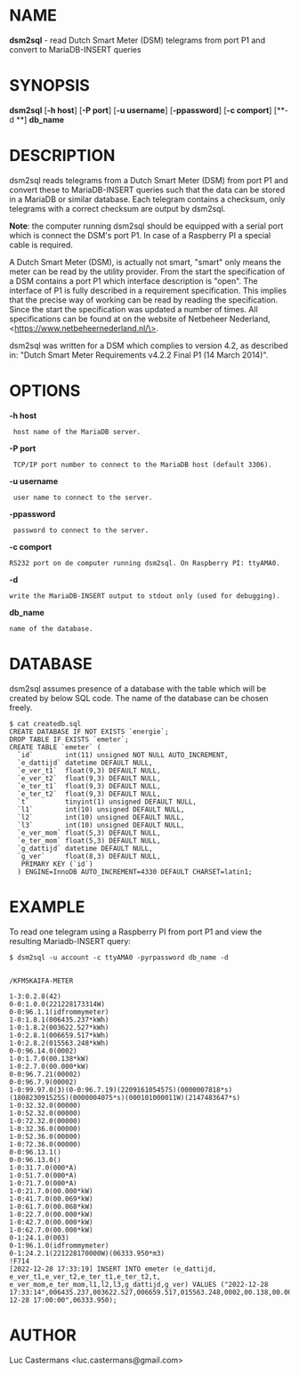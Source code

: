 NAME
====

**dsm2sql** - read Dutch Smart Meter (DSM) telegrams from port P1 and
convert to MariaDB-INSERT queries

SYNOPSIS
========

**dsm2sql** \[**-h host**\] \[**-P port**\] \[**-u username**\] \[**-ppassword**\] \[**-c comport**\] \[**-d **\] **db\_name**

DESCRIPTION
===========

dsm2sql reads telegrams from a Dutch Smart Meter (DSM) from port P1 and
convert these to MariaDB-INSERT queries such that the data can be stored
in a MariaDB or similar database. Each telegram contains a checksum,
only telegrams with a correct checksum are output by dsm2sql.

**Note**: the computer running dsm2sql should be equipped with a
serial port which is connect the DSM\'s port P1. In case of a Raspberry
PI a special cable is required.

A Dutch Smart Meter (DSM), is actually not smart, \"smart\" only means
the meter can be read by the utility provider. From the start the
specification of a DSM contains a port P1 which interface description is
\"open\". The interface of P1 is fully described in a requirement
specification. This implies that the precise way of working can be read
by reading the specification. Since the start the specification was
updated a number of times. All specifications can be found at on the
website of Netbeheer Nederland, \<https://www.netbeheernederland.nl/\>.

dsm2sql was written for a DSM which complies to version 4.2, as
described in: \"Dutch Smart Meter Requirements v4.2.2 Final P1 (14 March
2014)\".

OPTIONS
=======

**-h host**
     
     host name of the MariaDB server.

**-P port**

     TCP/IP port number to connect to the MariaDB host (default 3306).

**-u username**

     user name to connect to the server.

**-ppassword**

     password to connect to the server.

**-c comport**

    RS232 port on de computer running dsm2sql. On Raspberry PI: ttyAMA0.

**-d**

    write the MariaDB-INSERT output to stdout only (used for debugging).

**db\_name**

    name of the database.

DATABASE
========

dsm2sql assumes presence of a database with the table which will be
created by below SQL code. The name of the database can be chosen
freely.

```
$ cat createdb.sql
CREATE DATABASE IF NOT EXISTS `energie`;
DROP TABLE IF EXISTS `emeter`;
CREATE TABLE `emeter` (
  `id`        int(11) unsigned NOT NULL AUTO_INCREMENT,
  `e_dattijd` datetime DEFAULT NULL,
  `e_ver_t1`  float(9,3) DEFAULT NULL,
  `e_ver_t2`  float(9,3) DEFAULT NULL,
  `e_ter_t1`  float(9,3) DEFAULT NULL,
  `e_ter_t2`  float(9,3) DEFAULT NULL,
  `t`         tinyint(1) unsigned DEFAULT NULL,
  `l1`        int(10) unsigned DEFAULT NULL,
  `l2`        int(10) unsigned DEFAULT NULL,
  `l3`        int(10) unsigned DEFAULT NULL,
  `e_ver_mom` float(5,3) DEFAULT NULL,
  `e_ter_mom` float(5,3) DEFAULT NULL,
  `g_dattijd` datetime DEFAULT NULL,
  `g_ver`     float(8,3) DEFAULT NULL,
   PRIMARY KEY (`id`)
  ) ENGINE=InnoDB AUTO_INCREMENT=4330 DEFAULT CHARSET=latin1;

```

EXAMPLE
=======

To read one telegram using a Raspberry PI from port P1 and view the
resulting Mariadb-INSERT query:

```
$ dsm2sql -u account -c ttyAMA0 -pyrpassword db_name -d


/KFM5KAIFA-METER

1-3:0.2.8(42)
0-0:1.0.0(221228173314W)
0-0:96.1.1(idfrommymeter)
1-0:1.8.1(006435.237*kWh)
1-0:1.8.2(003622.527*kWh)
1-0:2.8.1(006659.517*kWh)
1-0:2.8.2(015563.248*kWh)
0-0:96.14.0(0002)
1-0:1.7.0(00.138*kW)
1-0:2.7.0(00.000*kW)
0-0:96.7.21(00002)
0-0:96.7.9(00002)
1-0:99.97.0(3)(0-0:96.7.19)(220916105457S)(0000007818*s)(180823091525S)(0000004075*s)(000101000011W)(2147483647*s)
1-0:32.32.0(00000)
1-0:52.32.0(00000)
1-0:72.32.0(00000)
1-0:32.36.0(00000)
1-0:52.36.0(00000)
1-0:72.36.0(00000)
0-0:96.13.1()
0-0:96.13.0()
1-0:31.7.0(000*A)
1-0:51.7.0(000*A)
1-0:71.7.0(000*A)
1-0:21.7.0(00.000*kW)
1-0:41.7.0(00.069*kW)
1-0:61.7.0(00.068*kW)
1-0:22.7.0(00.000*kW)
1-0:42.7.0(00.000*kW)
1-0:62.7.0(00.000*kW)
0-1:24.1.0(003)
0-1:96.1.0(idfrommymeter)
0-1:24.2.1(221228170000W)(06333.950*m3)
!F714
[2022-12-28 17:33:19] INSERT INTO emeter (e_dattijd, e_ver_t1,e_ver_t2,e_ter_t1,e_ter_t2,t, e_ver_mom,e_ter_mom,l1,l2,l3,g_dattijd,g_ver) VALUES ("2022-12-28 17:33:14",006435.237,003622.527,006659.517,015563.248,0002,00.138,00.000,000,000,000,"2022-12-28 17:00:00",06333.950);

```

AUTHOR
======
Luc Castermans \<luc.castermans\@gmail.com\>
